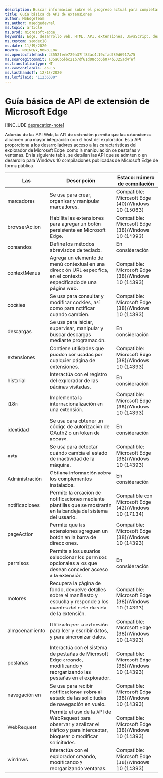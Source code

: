 ```yaml
---
description: Buscar información sobre el progreso actual para completar la API de la extensión Microsoft Edge.
title: Guía básica de API de extensiones
author: MSEdgeTeam
ms.author: msedgedevrel
ms.topic: article
ms.prod: microsoft-edge
keywords: Edge, desarrollo web, HTML, API, extensiones, JavaScript, desarrollador
ms.custom: seodec18
ms.date: 11/19/2020
ROBOTS: NOINDEX,NOFOLLOW
ms.openlocfilehash: d3552fede729a37ff83ac4b19cfadf89d6917a75
ms.sourcegitcommit: a35a6b5bbc21b7df61d08cbc6b074b5325ad4fef
ms.translationtype: MT
ms.contentlocale: es-ES
ms.lasthandoff: 12/17/2020
ms.locfileid: "11236600"
---
```

# Guía básica de API de extensión de Microsoft Edge  

[!INCLUDE [deprecation-note](../includes/deprecation-note.md)]  

Además de las API Web, la API de extensión permite que las extensiones alcancen una mayor integración con el host del explorador. Esta API proporciona a los desarrolladores acceso a las características del explorador de Microsoft Edge, como la manipulación de pestañas y ventanas. En la siguiente tabla, se detallan las API que se admiten o en desarrollo para Windows 10 compilaciones publicadas de Microsoft Edge de forma pública.


|     Las     |                                                              Descripción                                                              |                Estado: número de compilación                 |
|---------------|---------------------------------------------------------------------------------------------------------------------------------------|------------------------------------------------------|
|   marcadores   |                                          Se usa para crear, organizar y manipular marcadores.                                          | Compatible: Microsoft Edge (40)/Windows 10 (15063) |
| browserAction |                                 Habilita las extensiones para agregar un botón persistente en Microsoft Edge.                                  | Compatible: Microsoft Edge (38)/Windows 10 (14393) |
| comandos      |                                                      Define los métodos abreviados de teclado.                                                      | En consideración
| contextMenus  |                           Agrega un elemento de menú contextual en una dirección URL específica, en el contexto especificado de una página web.                            | Compatible: Microsoft Edge (38)/Windows 10 (14393) |
|    cookies    |                                 Se usa para consultar y modificar cookies, así como para notificar cuando cambien.                                 | Compatible: Microsoft Edge (38)/Windows 10 (14393) |
|   descargas   |                           Se usa para iniciar, supervisar, manipular y buscar descargas mediante programación.                           |                 En consideración                  |
|   extensiones   |                                      Contiene utilidades que pueden ser usadas por cualquier página de extensiones.                                       | Compatible: Microsoft Edge (38)/Windows 10 (14393) |
|    historial    |                                         Interactúa con el registro del explorador de las páginas visitadas.                                         |                 En consideración                  |
|     i18n      |                                         Implementa la internacionalización en una extensión.                                          | Compatible: Microsoft Edge (38)/Windows 10 (14393) |
|   identidad    |                                       Se usa para obtener un código de autorización de OAuth2 o un token de acceso.                                       |                 En consideración                  |
|     está      |                                       Se usa para detectar cuándo cambia el estado de inactividad de la máquina.                                        | Compatible: Microsoft Edge (38)/Windows 10 (14393) |
|  Administración   |                                              Obtiene información sobre los complementos instalados.                                                |                 En consideración                  |
| notificaciones |                      Permite la creación de notificaciones mediante plantillas que se mostrarán en la bandeja del sistema del usuario.                      | Compatible con Microsoft Edge (42)/Windows 10 (17134) |
|  pageAction   |                                      Permite que las extensiones agreguen un botón en la barra de direcciones.                                       | Compatible: Microsoft Edge (38)/Windows 10 (14393) |
|  permisos  |                   Permite a los usuarios seleccionar los permisos opcionales a los que desean conceder acceso a la extensión.                   |                 En consideración                  |
|    motores    | Recupera la página de fondo, devuelve detalles sobre el manifiesto y escucha y responde a los eventos del ciclo de vida de la extensión. | Compatible: Microsoft Edge (38)/Windows 10 (14393) |
|    almacenamiento    |                                      Utilizado por la extensión para leer y escribir datos, y para sincronizar datos.                                       | Compatible: Microsoft Edge (38)/Windows 10 (14393) |
|     pestañas      |                Interactúa con el sistema de pestañas de Microsoft Edge creando, modificando y reorganizando las pestañas en el explorador.                | Compatible: Microsoft Edge (38)/Windows 10 (14393) |
| navegación en |                           Se usa para recibir notificaciones sobre el estado de las solicitudes de navegación en vuelo.                            | Compatible: Microsoft Edge (38)/Windows 10 (14393) |
|  WebRequest   |        Permite el uso de la API de WebRequest para observar y analizar el tráfico y para interceptar, bloquear o modificar solicitudes.        | Compatible: Microsoft Edge (38)/Windows 10 (14393) |
|    windows    |                              Interactúa con el explorador creando, modificando y reorganizando ventanas.                              | Compatible: Microsoft Edge (38)/Windows 10 (14393) |
